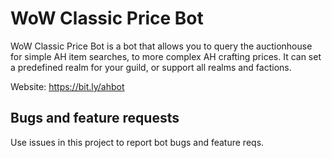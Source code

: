 # WoW Classic Price Bot

WoW Classic Price Bot is a bot that allows you to query the auctionhouse for simple AH item searches,
to more complex AH crafting prices. It can set a predefined realm for your guild, or support all realms and factions.

Website: <a href="https://bit.ly/ahbot">https://bit.ly/ahbot</a>

## Bugs and feature requests

Use issues in this project to report bot bugs and feature reqs.
